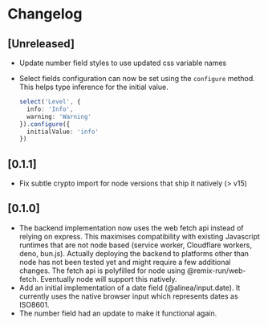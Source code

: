 # Changelog

## [Unreleased]

- Update number field styles to use updated css variable names
- Select fields configuration can now be set using the `configure` method. This
  helps type inference for the initial value.

  ```ts
  select('Level', {
    info: 'Info',
    warning: 'Warning'
  }).configure({
    initialValue: 'info'
  })
  ```

## [0.1.1]

- Fix subtle crypto import for node versions that ship it natively (> v15)

## [0.1.0]

- The backend implementation now uses the web fetch api instead of relying on
  express. This maximises compatibility with existing Javascript runtimes that
  are not node based (service worker, Cloudflare workers, deno, bun.js).
  Actually deploying the backend to platforms other than node has not been
  tested yet and might require a few additional changes. The fetch api is
  polyfilled for node using @remix-run/web-fetch. Eventually node will support
  this natively.
- Add an initial implementation of a date field (@alinea/input.date).
  It currently uses the native browser input which represents dates as ISO8601.
- The number field had an update to make it functional again.
